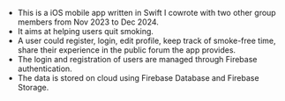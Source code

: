 - This is a iOS mobile app written in Swift I cowrote with two other group members from Nov 2023 to Dec 2024.
- It aims at helping users quit smoking.
- A user could register, login, edit profile, keep track of smoke-free time, share their experience in the public forum the app provides.
- The login and registration of users are managed through Firebase authentication.
- The data is stored on cloud using Firebase Database and Firebase Storage.

